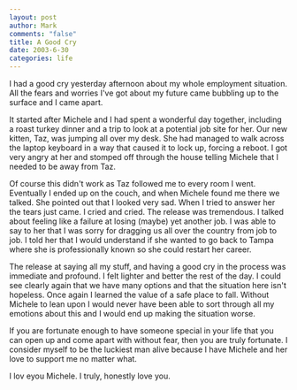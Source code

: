 ```yaml
--- 
layout: post
author: Mark
comments: "false"
title: A Good Cry
date: 2003-6-30
categories: life
---
```

I had a good cry yesterday afternoon about my whole employment situation. All the fears and worries I've got about my future came bubbling up to the surface and I came apart.

It started after Michele and I had spent a wonderful day together, including a roast turkey dinner and a trip to look at a potential job site for her. Our new kitten, Taz, was jumping all over my desk. She had managed to walk across the laptop keyboard in a way that caused it to lock up, forcing a reboot. I got very angry at her and stomped off through the house telling Michele that I needed to be away from Taz.

Of course this didn't work as Taz followed me to every room I went. Eventually I ended up on the couch, and when Michele found me there we talked. She pointed out that I looked very sad. When I tried to answer her the tears just came. I cried and cried. The release was tremendous. I talked about feeling like a failure at losing (maybe) yet another job. I was able to say to her that I was sorry for dragging us all over the country from job to job. I told her that I would understand if she wanted to go back to Tampa where she is professionally known so she could restart her career.

The release at saying all my stuff, and having a good cry in the process was immediate and profound. I felt lighter and better the rest of the day. I could see clearly again that we have many options and that the situation here isn't hopeless. Once again I learned the value of a safe place to fall. Without Michele to lean upon I would never have been able to sort through all my emotions about this and I would end up making the situation worse.

If you are fortunate enough to have someone special in your life that you can open up and come apart with without fear, then you are truly fortunate. I consider myself to be the luckiest man alive because I have Michele and her love to support me no matter what.

I lov eyou Michele. I truly, honestly love you.
